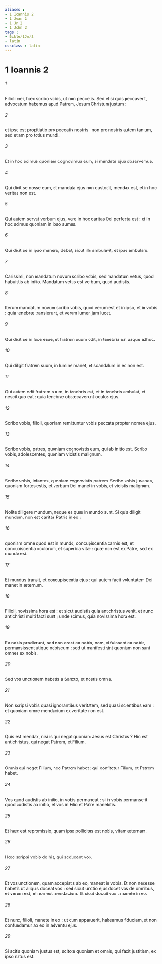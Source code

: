 ```yaml
---
aliases : 
- 1 Ioannis 2
- 1 Jean 2
- 1 Jn 2
- 1 John 2
tags : 
- Bible/1Jn/2
- latin
cssclass : latin
---
```


# 1 Ioannis 2

###### 1
Filioli mei, hæc scribo vobis, ut non peccetis. Sed et si quis peccaverit, advocatum habemus apud Patrem, Jesum Christum justum :
###### 2
et ipse est propitiatio pro peccatis nostris : non pro nostris autem tantum, sed etiam pro totius mundi.
###### 3
Et in hoc scimus quoniam cognovimus eum, si mandata ejus observemus.
###### 4
Qui dicit se nosse eum, et mandata ejus non custodit, mendax est, et in hoc veritas non est.
###### 5
Qui autem servat verbum ejus, vere in hoc caritas Dei perfecta est : et in hoc scimus quoniam in ipso sumus.
###### 6
Qui dicit se in ipso manere, debet, sicut ille ambulavit, et ipse ambulare.
###### 7
Carissimi, non mandatum novum scribo vobis, sed mandatum vetus, quod habuistis ab initio. Mandatum vetus est verbum, quod audistis.
###### 8
Iterum mandatum novum scribo vobis, quod verum est et in ipso, et in vobis : quia tenebræ transierunt, et verum lumen jam lucet.
###### 9
Qui dicit se in luce esse, et fratrem suum odit, in tenebris est usque adhuc.
###### 10
Qui diligit fratrem suum, in lumine manet, et scandalum in eo non est.
###### 11
Qui autem odit fratrem suum, in tenebris est, et in tenebris ambulat, et nescit quo eat : quia tenebræ obcæcaverunt oculos ejus.
###### 12
Scribo vobis, filioli, quoniam remittuntur vobis peccata propter nomen ejus.
###### 13
Scribo vobis, patres, quoniam cognovistis eum, qui ab initio est. Scribo vobis, adolescentes, quoniam vicistis malignum.
###### 14
Scribo vobis, infantes, quoniam cognovistis patrem. Scribo vobis juvenes, quoniam fortes estis, et verbum Dei manet in vobis, et vicistis malignum.
###### 15
Nolite diligere mundum, neque ea quæ in mundo sunt. Si quis diligit mundum, non est caritas Patris in eo :
###### 16
quoniam omne quod est in mundo, concupiscentia carnis est, et concupiscentia oculorum, et superbia vitæ : quæ non est ex Patre, sed ex mundo est.
###### 17
Et mundus transit, et concupiscentia ejus : qui autem facit voluntatem Dei manet in æternum.
###### 18
Filioli, novissima hora est : et sicut audistis quia antichristus venit, et nunc antichristi multi facti sunt ; unde scimus, quia novissima hora est.
###### 19
Ex nobis prodierunt, sed non erant ex nobis, nam, si fuissent ex nobis, permansissent utique nobiscum : sed ut manifesti sint quoniam non sunt omnes ex nobis.
###### 20
Sed vos unctionem habetis a Sancto, et nostis omnia.
###### 21
Non scripsi vobis quasi ignorantibus veritatem, sed quasi scientibus eam : et quoniam omne mendacium ex veritate non est.
###### 22
Quis est mendax, nisi is qui negat quoniam Jesus est Christus ? Hic est antichristus, qui negat Patrem, et Filium.
###### 23
Omnis qui negat Filium, nec Patrem habet : qui confitetur Filium, et Patrem habet.
###### 24
Vos quod audistis ab initio, in vobis permaneat : si in vobis permanserit quod audistis ab initio, et vos in Filio et Patre manebitis.
###### 25
Et hæc est repromissio, quam ipse pollicitus est nobis, vitam æternam.
###### 26
Hæc scripsi vobis de his, qui seducant vos.
###### 27
Et vos unctionem, quam accepistis ab eo, maneat in vobis. Et non necesse habetis ut aliquis doceat vos : sed sicut unctio ejus docet vos de omnibus, et verum est, et non est mendacium. Et sicut docuit vos : manete in eo.
###### 28
Et nunc, filioli, manete in eo : ut cum apparuerit, habeamus fiduciam, et non confundamur ab eo in adventu ejus.
###### 29
Si scitis quoniam justus est, scitote quoniam et omnis, qui facit justitiam, ex ipso natus est.
